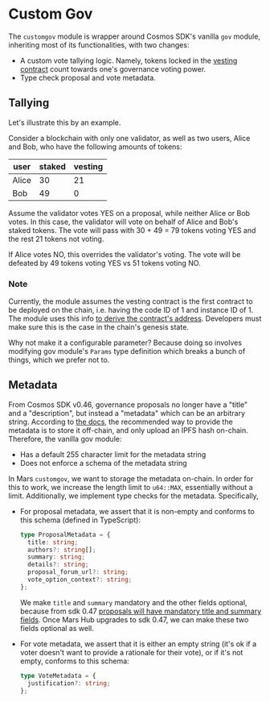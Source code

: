 # Custom Gov

The `customgov` module is wrapper around Cosmos SDK's vanilla `gov` module, inheriting most of its functionalities, with two changes:

- A custom vote tallying logic. Namely, tokens locked in the [vesting contract](https://github.com/mars-protocol/hub-periphery/tree/main/contracts/vesting) count towards one's governance voting power.
- Type check proposal and vote metadata.

## Tallying

Let's illustrate this by an example.

Consider a blockchain with only one validator, as well as two users, Alice and Bob, who have the following amounts of tokens:

| user  | staked | vesting |
| ----- | ------ | ------- |
| Alice | 30     | 21      |
| Bob   | 49     | 0       |

Assume the validator votes YES on a proposal, while neither Alice or Bob votes. In this case, the validator will vote on behalf of Alice and Bob's staked tokens. The vote will pass with 30 + 49 = 79 tokens voting YES and the rest 21 tokens not voting.

If Alice votes NO, this overrides the validator's voting. The vote will be defeated by 49 tokens voting YES vs 51 tokens voting NO.

### Note

Currently, the module assumes the vesting contract is the first contract to be deployed on the chain, i.e. having the code ID of 1 and instance ID of 1. The module uses this info [to derive the contract's address](https://github.com/mars-protocol/hub/blob/2d233fe074b008c49cf26362e1446d888fc81ca0/custom/gov/keeper/tally.go#L12-L15). Developers must make sure this is the case in the chain's genesis state.

Why not make it a configurable parameter? Because doing so involves modifying gov module's `Params` type definition which breaks a bunch of things, which we prefer not to.

## Metadata

From Cosmos SDK v0.46, governance proposals no longer have a "title" and a "description", but instead a "metadata" which can be an arbitrary string. According to [the docs](https://docs.cosmos.network/main/modules/gov#proposal-3), the recommended way to provide the metadata is to store it off-chain, and only upload an IPFS hash on-chain. Therefore, the vanilla gov module:

- Has a default 255 character limit for the metadata string
- Does not enforce a schema of the metadata string

In Mars `customgov`, we want to storage the metadata on-chain. In order for this to work, we increase the length limit to `u64::MAX`, essentially without a limit. Additionally, we implement type checks for the metadata. Specifically,

- For proposal metadata, we assert that it is non-empty and conforms to this schema (defined in TypeScript):

  ```typescript
  type ProposalMetadata = {
    title: string;
    authors?: string[];
    summary: string;
    details?: string;
    proposal_forum_url?: string;
    vote_option_context?: string;
  };
  ```

  We make `title` and `summary` mandatory and the other fields optional, because from sdk 0.47 [proposals will have mandatory title and summary fields](https://github.com/cosmos/cosmos-sdk/blob/v0.47.0-rc1/proto/cosmos/gov/v1/gov.proto#L85-L93). Once Mars Hub upgrades to sdk 0.47, we can make these two fields optional as well.

- For vote metadata, we assert that it is either an empty string (it's ok if a voter doesn't want to provide a rationale for their vote), or if it's not empty, conforms to this schema:

  ```typescript
  type VoteMetadata = {
    justification?: string;
  };
  ```
